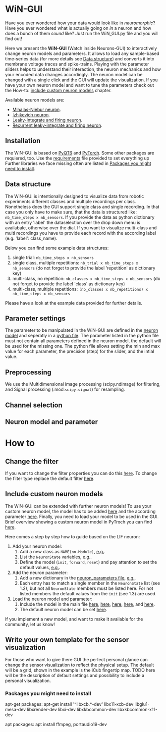 # WiN-GUI
 
Have you ever wondered how your data would look like in *neuromorphic*? Have you ever wondered what is actually going on *in* a neuron and how does a bunch of them *sound* like? Just run the WiN_GUI.py file and you will find out!

Here we present the **WiN-GUI** (Watch inside Neurons-GUI) to interactively change neuron models and parameters. It allows to load any sample-based time-series data (for more details see [Data structure](#data-structure)) and converts it into membrane voltage traces and spike-trains. Playing with the parameter sliders helps to understand their interaction, the neuron mechanics and how your encoded data changes accordingly. The neuron model can be changed with a single click and the GUI will update the visualization. If you have your own neuron model and want to tune tha parameters check out the How-to: [include custom neuron models](#include-custom-neuron-models) chapter. 

Available neuron models are:
- [Mihalas-Niebur neuron](https://github.com/2103simon/encoding_gui/blob/398aa68263e1a07fee5272eccd69fc206003d92b/utils/neuron_models.py#L50).
- [Izhikevich neuron](https://github.com/2103simon/encoding_gui/blob/398aa68263e1a07fee5272eccd69fc206003d92b/utils/neuron_models.py#L149).
- [Leaky-integrate and firing neuron](https://github.com/2103simon/encoding_gui/blob/398aa68263e1a07fee5272eccd69fc206003d92b/utils/neuron_models.py#L222).
- [Recurrent leaky-integrate and firing neuron](https://github.com/2103simon/encoding_gui/blob/398aa68263e1a07fee5272eccd69fc206003d92b/utils/neuron_models.py#L274).

## Installation
The WiN-GUI is based on [PyQT6](https://pypi.org/project/PyQt6/) and [PyTorch](https://pytorch.org/). Some other packages are requiered, too. Use the [requirements](https://github.com/2103simon/encoding_gui/blob/main/requirements.txt) file provided to set everything up Further libraries we face missing often are listed in [Packages you might need to install](#packages-you-might-need-to-install).


## Data structure
The WiN-GUI is intentionally designed to visualize data from robotic experiments different classes and multiple recordings per class. Nonetheless does the GUI support single class and single recording. In that case you only have to make sure, that the data is structured like: `nb_time_steps x nb_sensors`. If you provide the data as python dictionary with an entry 'label' the dataselection over the drop down menu is availabale, otherwise over the dial. If you want to visualize multi-class and multi recordings you have to provide each record with the according label (e.g. 'label': class_name). 

Below you can find some example data structures:    
1. single trial: `nb_time_steps x nb_sensors`
2. single class, multiple repetitions: `nb_trial x nb_time_steps x nb_sensors` (do not forget to provide the label 'repetition' as dictionary key)
3. multi-class, no repetition: `nb_classes x nb_time_steps x nb_sensors` (do not forget to provide the label 'class' as dictionary key)
4. multi-class, multiple repetitions: `(nb_classes x nb_repetitions) x nb_time_steps x nb_sensors`

Please have a look at the example data provided for further details.

## Parameter settings
The parameter to be manipulated in the WiN-GUI are defined in the [neuron model](https://github.com/2103simon/encoding_gui/blob/main/utils/neuron_models.py) and seperatly in a [python file](https://github.com/2103simon/encoding_gui/blob/main/utils/neuron_parameters.py). The parameter listed in the python file must not contain all parameters defined in the neuron model, the default will be used for the missing one. The python file allows setting the min and max value for each parameter, the precision (step) for the slider, and the intial value.

## Preprocessing
We use the Multidimensional image processing (scipy.ndimage) for filtering, and Signal processing (:mod:`scipy.signal`) for resampling.

## Channel selection

## Neuron model and parameter

# How to
## Change the filter
If you want to change the filter properties you can do this [here](https://github.com/2103simon/encoding_gui/blob/d07c60c680ace8ccb1121eeaa21acb9480533ef1/utils/data_management.py#L34). To change the filter type replace the default filter [here](https://github.com/2103simon/encoding_gui/blob/d07c60c680ace8ccb1121eeaa21acb9480533ef1/utils/data_management.py#L57).

## Include custom neuron models
The WiN-GUI can be extended with further neuron models! To use your custom neuron model, the model has to be added [here](https://github.com/2103simon/encoding_gui/blob/main/utils/neuron_models.py) and the according parameter [here](https://github.com/2103simon/encoding_gui/blob/main/utils/neuron_parameters.py). Finally, you need to load your model to be used in the GUI. Brief overview showing a custom neuron model in PyTroch you can find [here](https://pytorch.org/tutorials/beginner/examples_nn/polynomial_module.html).

Here comes a step by step how to guide based on the LIF neuron:

1. Add your neuron model:
   1. Add a new class as `NAME(nn.Module)`, [e.g.](https://github.com/2103simon/encoding_gui/blob/398aa68263e1a07fee5272eccd69fc206003d92b/utils/neuron_models.py#L222).
   2. List the `NeuronState` variables, [e.g.](https://github.com/2103simon/encoding_gui/blob/398aa68263e1a07fee5272eccd69fc206003d92b/utils/neuron_models.py#L223).
   3. Define the model (`init`, `forward`, `reset`) and pay attention to set the default values, [e.g.](https://github.com/2103simon/encoding_gui/blob/398aa68263e1a07fee5272eccd69fc206003d92b/utils/neuron_models.py#L225).
2. Add the neuron parameter:
   1. Add a new dictionary in the [neuron_parameters file](https://github.com/2103simon/encoding_gui/blob/main/utils/neuron_parameters.py), [e.g.](https://github.com/2103simon/encoding_gui/blob/398aa68263e1a07fee5272eccd69fc206003d92b/utils/neuron_parameters.py#L34).
   2. Each entry has to match a single member in the `NeuronState` list (see 1.2), but not all `NeuronState` members must be listed here. For not listed members the default values from the `init` (see 1.3) are used.
3. Load the neuron model and parameter:
    1. Include the model in the main file [here](https://github.com/event-driven-robotics/WiN-GUI/blob/199c3cdee3832d7b6dcf863545a69eed96f9a828/WiN_GUI.py#L37), [here](https://github.com/event-driven-robotics/WiN-GUI/blob/199c3cdee3832d7b6dcf863545a69eed96f9a828/WiN_GUI.py#L64C26-L64C44), [here](https://github.com/event-driven-robotics/WiN-GUI/blob/199c3cdee3832d7b6dcf863545a69eed96f9a828/WiN_GUI.py#L259), [here](https://github.com/event-driven-robotics/WiN-GUI/blob/199c3cdee3832d7b6dcf863545a69eed96f9a828/WiN_GUI.py#L625), and [here](https://github.com/event-driven-robotics/WiN-GUI/blob/199c3cdee3832d7b6dcf863545a69eed96f9a828/WiN_GUI.py#L758).
    2. The default neuron model can be set [here](https://github.com/event-driven-robotics/WiN-GUI/blob/199c3cdee3832d7b6dcf863545a69eed96f9a828/WiN_GUI.py#L174).
  
If you implement a new model, and want to make it available for the community, let us know!

## Write your own template for the sensor visualization
For those who want to give there GUI the perfect personal glance can change the sensor visualization to reflect the physical setup. The default will be a grid, shown in the example is the iCub fingertip map.
TODO here will be the description of default settings and possibility to include a personal visualization.


### Packages you might need to install
apt-get packages:
apt-get install '^libxcb.*-dev' libx11-xcb-dev libglu1-mesa-dev libxrender-dev libxi-dev libxkbcommon-dev libxkbcommon-x11-dev

apt packages:
apt install ffmpeg, portaudio19-dev

